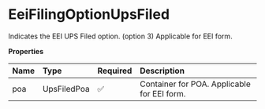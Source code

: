 # EeiFilingOptionUpsFiled

Indicates the EEI UPS Filed option. (option 3) Applicable for EEI form.

**Properties**

| Name | Type        | Required | Description                                 |
| :--- | :---------- | :------- | :------------------------------------------ |
| poa  | UpsFiledPoa | ✅       | Container for POA. Applicable for EEI form. |

<!-- This file was generated by liblab | https://liblab.com/ -->
